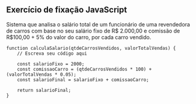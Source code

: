 ## Exercício de fixação JavaScript

Sistema que analisa o salário total de um funcionário de uma revendedora de carros com base no seu salário fixo de R$ 2.000,00 e comissão de R$100,00 + 5% do valor do carro, por cada carro vendido.


```
function calculaSalario(qtdeCarrosVendidos, valorTotalVendas) {
    // Escreva seu código aqui

    const salarioFixo = 2000;
    const comissaoCarro = (qtdeCarrosVendidos * 100) + (valorTotalVendas * 0.05);
    const salarioFinal = salarioFixo + comissaoCarro;

    return salarioFinal;
}
